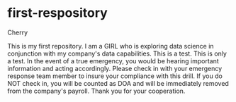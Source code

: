 first-respository
=================

Cherry


This is my first repository. I am a GIRL who is exploring data science in conjunction with my company's data capabilities. This is a test. This is only a test. In the event of a true emergency, you would be hearing important information and acting accordingly. Please check in with your emergency response team member to insure your compliance with this drill. If you do NOT check in, you will be counted as DOA and will be immediately removed from the company's payroll. Thank you for your cooperation.
